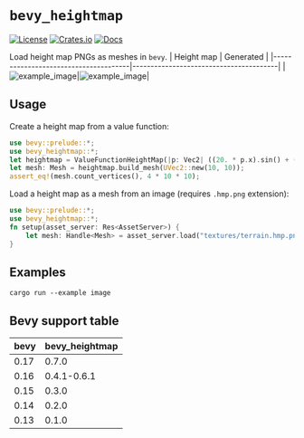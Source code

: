 # `bevy_heightmap`


[![License](https://img.shields.io/badge/license-MIT%2FApache-blue.svg)](https://github.com/Katsutoshii/bevy_heightmap#license)
[![Crates.io](https://img.shields.io/crates/v/bevy_heightmap.svg)](https://crates.io/crates/bevy_heightmap)
[![Docs](https://docs.rs/bevy_heightmap/badge.svg)](https://docs.rs/bevy_heightmap/latest/bevy_heightmap/)

Load height map PNGs as meshes in `bevy`.
| Height map                           | Generated                          |
|--------------------------------------|----------------------------------------|
|![example_image](docs/terrain.hmp.png)|![example_image](docs/example_image.png)|

## Usage

Create a height map from a value function:

```rust
use bevy::prelude::*;
use bevy_heightmap::*;
let heightmap = ValueFunctionHeightMap(|p: Vec2| ((20. * p.x).sin() + (20. * p.y).sin()) / 2.);
let mesh: Mesh = heightmap.build_mesh(UVec2::new(10, 10));
assert_eq!(mesh.count_vertices(), 4 * 10 * 10);
```

Load a height map as a mesh from an image (requires `.hmp.png` extension):

```rust
use bevy::prelude::*;
use bevy_heightmap::*;
fn setup(asset_server: Res<AssetServer>) {
    let mesh: Handle<Mesh> = asset_server.load("textures/terrain.hmp.png");
}
```


## Examples

```
cargo run --example image
```

## Bevy support table

| bevy | bevy_heightmap |
| ---- | -------------- |
| 0.17 | 0.7.0          |
| 0.16 | 0.4.1-0.6.1    |
| 0.15 | 0.3.0          |
| 0.14 | 0.2.0          |
| 0.13 | 0.1.0          |
